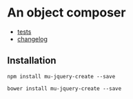 # An object composer

- [tests](tests)
- [changelog](CHANGELOG.md)

## Installation

```
npm install mu-jquery-create --save
```

```
bower install mu-jquery-create --save
```
